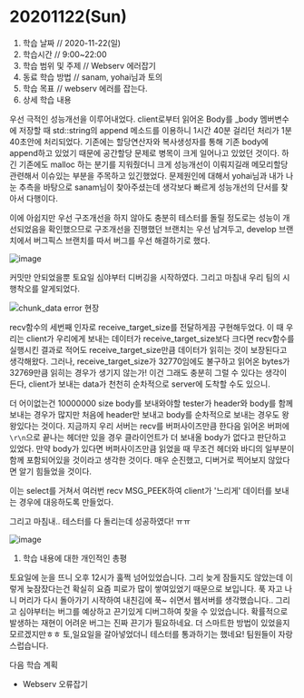 # 20201122\(Sun\)

1. 학습 날짜 // 2020-11-22\(일\)
2. 학습시간 // 9:00~22:00
3. 학습 범위 및 주제 // Webserv 에러잡기
4. 동료 학습 방법 // sanam, yohai님과 토의
5. 학습 목표 // webserv 에러를 잡는다.
6. 상세 학습 내용

우선 극적인 성능개선을 이루어내었다. client로부터 읽어온 Body를 \_body 멤버변수에 저장할 때 std::string의 append 메소드를 이용하니 1시간 40분 걸리던 처리가 1분 40초안에 처리되었다. 기존에는 할당연산자와 복사생성자를 통해 기존 body에 append하고 있었기 때문에 공간할당 문제로 병목이 크게 일어나고 있었던 것이다. 하긴 기존에도 malloc 하는 분기를 지워줬더니 크게 성능개선이 이뤄지길래 메모리할당 관련해서 이슈있는 부분을 주목하고 있긴했었다. 문제원인에 대해서 yohai님과 내가 나눈 추측을 바탕으로 sanam님이 찾아주셨는데 생각보다 빠르게 성능개선의 단서를 찾아서 다행이다.

이에 아쉽지만 우선 구조개선을 하지 않아도 충분히 테스터를 돌릴 정도로는 성능이 개선되었음을 확인했으므로 구조개선을 진행했던 브랜치는 우선 남겨두고, develop 브랜치에서 버그픽스 브랜치를 따서 버그를 우선 해결하기로 했다.

![image](https://user-images.githubusercontent.com/54612343/99905288-4af30080-2d13-11eb-9f34-96b7ef22d9c2.png)

커밋만 안되었을뿐 토요일 심야부터 디버깅을 시작하였다. 그리고 마침내 우리 팀의 시행착오를 알게되었다.

![chunk\_data error &#xD604;&#xC7A5;](https://user-images.githubusercontent.com/54612343/99905346-9c02f480-2d13-11eb-88f3-c3c3b5a394b3.png)

recv함수의 세번째 인자로 receive\_target\_size를 전달하게끔 구현해두었다. 이 때 우리는 client가 우리에게 보내는 데이터가 receive\_target\_size보다 크다면 recv함수를 실행시킨 결과로 적어도 receive\_target\_size만큼 데이터가 읽히는 것이 보장된다고 생각해왔다. 그러나, receive\_target\_size가 32770임에도 불구하고 읽어온 bytes가 32769만큼 읽히는 경우가 생기지 않는가! 이건 그래도 충분히 그럴 수 있다는 생각이 든다, client가 보내는 data가 천천히 순차적으로 server에 도착할 수도 있으니.

더 어이없는건 10000000 size body를 보내와야할 tester가 header와 body를 함께 보내는 경우가 많지만 처음에 header만 보내고 body를 순차적으로 보내는 경우도 왕왕있다는 것이다. 지금까지 우리 서버는 recv를 버퍼사이즈만큼 한다음 읽어온 버퍼에 `\r\n`으로 끝나는 헤더만 있을 경우 클라이언트가 더 보내올 body가 없다고 판단하고 있었다. 만약 body가 있다면 버퍼사이즈만큼 읽었을 때 무조건 헤더와 바디의 일부분이 함께 포함되어있을 것이라고 생각한 것이다. 매우 순진했고, 디버거로 찍어보지 않았다면 알기 힘들었을 것이다.

이는 select를 거쳐서 여러번 recv MSG\_PEEK하여 client가 '느리게' 데이터를 보내는 경우에 대응하도록 만들었다.

그리고 마침내.. 테스터를 다 돌리는데 성공하였다! ㅠㅠ

![image](https://user-images.githubusercontent.com/54612343/99905837-c7d3a980-2d16-11eb-9440-c69a6b2468e4.png)

1. 학습 내용에 대한 개인적인 총평

토요일에 눈을 뜨니 오후 12시가 훌쩍 넘어있었습니다. 그리 늦게 잠들지도 않았는데 이렇게 늦잠잤다는건 확실히 요즘 피로가 많이 쌓여있었기 때문으로 보입니다. 푹 자고 나니 머리가 다시 돌아가기 시작하여 내친김에 푹~ 쉬면서 웹서버를 생각했습니다.. 그리고 심야부터는 버그를 예상하고 끈기있게 디버그하여 찾을 수 있었습니다. 확률적으로 발생하는 재현이 어려운 버그는 진짜 끈기가 필요하네요. 더 스마트한 방법이 있었을지 모르겠지만ㅎㅎ 토,일요일을 갈아넣었더니 테스터를 통과하기는 했네요! 팀원들이 자랑스럽습니다.

다음 학습 계획

* Webserv 오류잡기


